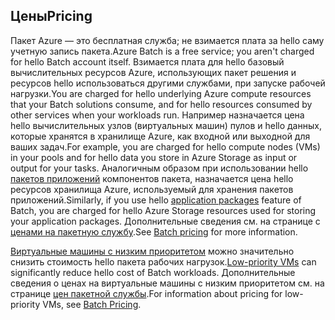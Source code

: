 ## <a name="pricing"></a><span data-ttu-id="b22dc-101">Цены</span><span class="sxs-lookup"><span data-stu-id="b22dc-101">Pricing</span></span>

<span data-ttu-id="b22dc-102">Пакет Azure — это бесплатная служба; не взимается плата за hello саму учетную запись пакета.</span><span class="sxs-lookup"><span data-stu-id="b22dc-102">Azure Batch is a free service; you aren't charged for hello Batch account itself.</span></span> <span data-ttu-id="b22dc-103">Взимается плата для hello базовый вычислительных ресурсов Azure, использующих пакет решения и ресурсов hello использоваться другими службами, при запуске рабочей нагрузки.</span><span class="sxs-lookup"><span data-stu-id="b22dc-103">You are charged for hello underlying Azure compute resources that your Batch solutions consume, and for hello resources consumed by other services when your workloads run.</span></span> <span data-ttu-id="b22dc-104">Например назначается цена hello вычислительных узлов (виртуальных машин) пулов и hello данных, которые хранятся в хранилище Azure, как входной или выходной для ваших задач.</span><span class="sxs-lookup"><span data-stu-id="b22dc-104">For example, you are charged for hello compute nodes (VMs) in your pools and for hello data you store in Azure Storage as input or output for your tasks.</span></span> <span data-ttu-id="b22dc-105">Аналогичным образом при использовании hello [пакетов приложений](../articles/batch/batch-application-packages.md) компонентов пакета, назначается цена hello ресурсов хранилища Azure, используемый для хранения пакетов приложений.</span><span class="sxs-lookup"><span data-stu-id="b22dc-105">Similarly, if you use hello [application packages](../articles/batch/batch-application-packages.md) feature of Batch, you are charged for hello Azure Storage resources used for storing your application packages.</span></span> <span data-ttu-id="b22dc-106">Дополнительные сведения см. на странице с [ценами на пакетную службу](https://azure.microsoft.com/pricing/details/batch/).</span><span class="sxs-lookup"><span data-stu-id="b22dc-106">See [Batch pricing](https://azure.microsoft.com/pricing/details/batch/) for more information.</span></span>

<span data-ttu-id="b22dc-107">[Виртуальные машины с низким приоритетом](../articles/batch/batch-low-pri-vms.md) можно значительно снизить стоимость hello пакета рабочих нагрузок.</span><span class="sxs-lookup"><span data-stu-id="b22dc-107">[Low-priority VMs](../articles/batch/batch-low-pri-vms.md) can significantly reduce hello cost of Batch workloads.</span></span> <span data-ttu-id="b22dc-108">Дополнительные сведения о ценах на виртуальные машины с низким приоритетом см. на странице [цен пакетной службы](https://azure.microsoft.com/pricing/details/batch/).</span><span class="sxs-lookup"><span data-stu-id="b22dc-108">For information about pricing for low-priority VMs, see [Batch Pricing](https://azure.microsoft.com/pricing/details/batch/).</span></span> 
